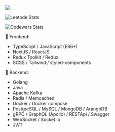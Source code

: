 ![](https://github.com/halfrost/halfrost/blob/master/icons/header_.png)

![Leetode Stats](https://leetcard.jacoblin.cool/armanokka)

![Codewars Stats](https://www.codewars.com/users/armanokka/badges/large)

🌝  Frontend:
- TypeScript / JavaScript (ES6+)
- NextJS / ReactJS
- Redux Toolkit / Redux  
- SCSS / Tailwind / styled-components

🌚  Backend:
- Golang
- Java
- Apache Kafka
- Redis / Memcached
- Docker / Docker compose
- PostgreSQL / MySQL / MongoDB / ArangoDB
- gRPC / GraphQL (Apollo) / RESTApi / Swagger
- WebSocket / Socket.io
- JWT
